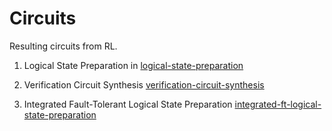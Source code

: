 # Circuits

Resulting circuits from RL.

1. Logical State Preparation in [logical-state-preparation](logical-state-preparation)

2. Verification Circuit Synthesis [verification-circuit-synthesis](verification-circuit-synthesis)

3. Integrated Fault-Tolerant Logical State Preparation [integrated-ft-logical-state-preparation](integrated-ft-logical-state-preparation)
